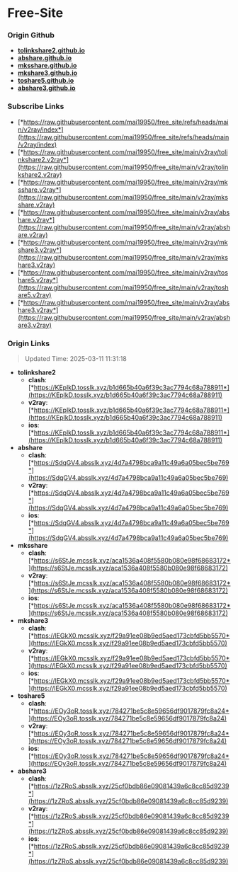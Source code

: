 # Free-Site

### Origin Github

- [**tolinkshare2.github.io**](https://github.com/tolinkshare2/tolinkshare2.github.io)
- [**abshare.github.io**](https://github.com/abshare/abshare.github.io)
- [**mksshare.github.io**](https://github.com/mksshare/mksshare.github.io)
- [**mkshare3.github.io**](https://github.com/mkshare3/mkshare3.github.io)
- [**toshare5.github.io**](https://github.com/toshare5/toshare5.github.io)
- [**abshare3.github.io**](https://github.com/abshare3/abshare3.github.io)

### Subscribe Links

- [*https://raw.githubusercontent.com/mai19950/free_site/refs/heads/main/v2ray/index*](https://raw.githubusercontent.com/mai19950/free_site/refs/heads/main/v2ray/index)
- [*https://raw.githubusercontent.com/mai19950/free_site/main/v2ray/tolinkshare2.v2ray*](https://raw.githubusercontent.com/mai19950/free_site/main/v2ray/tolinkshare2.v2ray)
- [*https://raw.githubusercontent.com/mai19950/free_site/main/v2ray/mksshare.v2ray*](https://raw.githubusercontent.com/mai19950/free_site/main/v2ray/mksshare.v2ray)
- [*https://raw.githubusercontent.com/mai19950/free_site/main/v2ray/abshare.v2ray*](https://raw.githubusercontent.com/mai19950/free_site/main/v2ray/abshare.v2ray)
- [*https://raw.githubusercontent.com/mai19950/free_site/main/v2ray/mkshare3.v2ray*](https://raw.githubusercontent.com/mai19950/free_site/main/v2ray/mkshare3.v2ray)
- [*https://raw.githubusercontent.com/mai19950/free_site/main/v2ray/toshare5.v2ray*](https://raw.githubusercontent.com/mai19950/free_site/main/v2ray/toshare5.v2ray)
- [*https://raw.githubusercontent.com/mai19950/free_site/main/v2ray/abshare3.v2ray*](https://raw.githubusercontent.com/mai19950/free_site/main/v2ray/abshare3.v2ray)

### Origin Links

> Updated Time: 2025-03-11 11:31:18

- **tolinkshare2**
  - **clash**: [*https://KEplkD.tosslk.xyz/b1d665b40a6f39c3ac7794c68a788911*](https://KEplkD.tosslk.xyz/b1d665b40a6f39c3ac7794c68a788911)
  - **v2ray**: [*https://KEplkD.tosslk.xyz/b1d665b40a6f39c3ac7794c68a788911*](https://KEplkD.tosslk.xyz/b1d665b40a6f39c3ac7794c68a788911)
  - **ios**: [*https://KEplkD.tosslk.xyz/b1d665b40a6f39c3ac7794c68a788911*](https://KEplkD.tosslk.xyz/b1d665b40a6f39c3ac7794c68a788911)
- **abshare**
  - **clash**: [*https://SdqGV4.absslk.xyz/4d7a4798bca9a11c49a6a05bec5be769*](https://SdqGV4.absslk.xyz/4d7a4798bca9a11c49a6a05bec5be769)
  - **v2ray**: [*https://SdqGV4.absslk.xyz/4d7a4798bca9a11c49a6a05bec5be769*](https://SdqGV4.absslk.xyz/4d7a4798bca9a11c49a6a05bec5be769)
  - **ios**: [*https://SdqGV4.absslk.xyz/4d7a4798bca9a11c49a6a05bec5be769*](https://SdqGV4.absslk.xyz/4d7a4798bca9a11c49a6a05bec5be769)
- **mksshare**
  - **clash**: [*https://s6StJe.mcsslk.xyz/aca1536a408f5580b080e98f68683172*](https://s6StJe.mcsslk.xyz/aca1536a408f5580b080e98f68683172)
  - **v2ray**: [*https://s6StJe.mcsslk.xyz/aca1536a408f5580b080e98f68683172*](https://s6StJe.mcsslk.xyz/aca1536a408f5580b080e98f68683172)
  - **ios**: [*https://s6StJe.mcsslk.xyz/aca1536a408f5580b080e98f68683172*](https://s6StJe.mcsslk.xyz/aca1536a408f5580b080e98f68683172)
- **mkshare3**
  - **clash**: [*https://lEGkX0.mcsslk.xyz/f29a91ee08b9ed5aed173cbfd5bb5570*](https://lEGkX0.mcsslk.xyz/f29a91ee08b9ed5aed173cbfd5bb5570)
  - **v2ray**: [*https://lEGkX0.mcsslk.xyz/f29a91ee08b9ed5aed173cbfd5bb5570*](https://lEGkX0.mcsslk.xyz/f29a91ee08b9ed5aed173cbfd5bb5570)
  - **ios**: [*https://lEGkX0.mcsslk.xyz/f29a91ee08b9ed5aed173cbfd5bb5570*](https://lEGkX0.mcsslk.xyz/f29a91ee08b9ed5aed173cbfd5bb5570)
- **toshare5**
  - **clash**: [*https://EOy3oR.tosslk.xyz/784271be5c8e59656df9017879fc8a24*](https://EOy3oR.tosslk.xyz/784271be5c8e59656df9017879fc8a24)
  - **v2ray**: [*https://EOy3oR.tosslk.xyz/784271be5c8e59656df9017879fc8a24*](https://EOy3oR.tosslk.xyz/784271be5c8e59656df9017879fc8a24)
  - **ios**: [*https://EOy3oR.tosslk.xyz/784271be5c8e59656df9017879fc8a24*](https://EOy3oR.tosslk.xyz/784271be5c8e59656df9017879fc8a24)
- **abshare3**
  - **clash**: [*https://1zZRoS.absslk.xyz/25cf0bdb86e09081439a6c8cc85d9239*](https://1zZRoS.absslk.xyz/25cf0bdb86e09081439a6c8cc85d9239)
  - **v2ray**: [*https://1zZRoS.absslk.xyz/25cf0bdb86e09081439a6c8cc85d9239*](https://1zZRoS.absslk.xyz/25cf0bdb86e09081439a6c8cc85d9239)
  - **ios**: [*https://1zZRoS.absslk.xyz/25cf0bdb86e09081439a6c8cc85d9239*](https://1zZRoS.absslk.xyz/25cf0bdb86e09081439a6c8cc85d9239)
